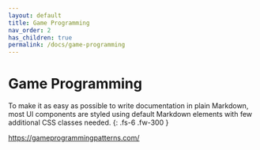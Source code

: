 ```yaml
---
layout: default
title: Game Programming
nav_order: 2
has_children: true
permalink: /docs/game-programming
---
```


# Game Programming

To make it as easy as possible to write documentation in plain Markdown, most UI components are styled using default Markdown elements with few additional CSS classes needed.
{: .fs-6 .fw-300 }

https://gameprogrammingpatterns.com/
